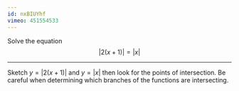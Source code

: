 ```yaml
---
id: nxBIUYhf
vimeo: 451554533
---
```


Solve the equation
$$
|2(x + 1)| = |x|
$$

---

Sketch $y = |2(x+1)|$ and $y = |x|$ then look for the points of intersection. Be careful when determining which branches of the functions are intersecting.

